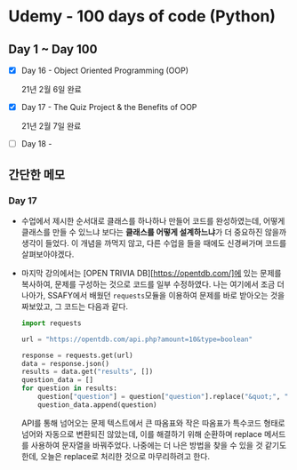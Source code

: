 # Udemy - 100 days of code (Python)



## Day 1 ~ Day 100

- [x] Day 16 - Object Oriented Programming (OOP)

  21년 2월 6일 완료

- [x] Day 17 - The Quiz Project & the Benefits of OOP

  21년 2월 7일 완료

- [ ] Day 18 - 



## 간단한 메모



### Day 17

- 수업에서 제시한 순서대로 클래스를 하나하나 만들어 코드를 완성하였는데, 어떻게 클래스를 만들 수 있느냐 보다는 **클래스를 어떻게 설계하느냐**가 더 중요하진 않을까 생각이 들었다.
  이 개념을 까먹지 않고, 다른 수업을 들을 때에도 신경써가며 코드를 살펴보아야겠다.

- 마지막 강의에서는 [OPEN TRIVIA DB][https://opentdb.com/]에 있는 문제를 복사하여, 문제를 구성하는 것으로 코드를 일부 수정하였다. 나는 여기에서 조금 더 나아가, SSAFY에서 배웠던 `requests`모듈을 이용하여 문제를 바로 받아오는 것을 짜보았고, 그 코드는 다음과 같다.

  ```python
  import requests
  
  url = "https://opentdb.com/api.php?amount=10&type=boolean"
  
  response = requests.get(url)
  data = response.json()
  results = data.get("results", [])
  question_data = []
  for question in results:
      question["question"] = question["question"].replace("&quot;", "\"").replace("#039;", "\'")
      question_data.append(question)
  
  ```

  API를 통해 넘어오는 문제 텍스트에서 큰 따옴표와 작은 따옴표가 특수코드 형태로 넘어와 자동으로 변환되진 않았는데, 이를 해결하기 위해 순환하며 replace 메서드를 사용하여 문자열을 바꿔주었다.
  나중에는 더 나은 방법을 찾을 수 있을 것 같기도 한데, 오늘은 replace로 처리한 것으로 마무리하려고 한다.